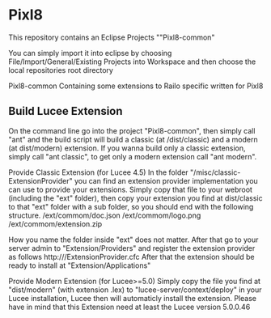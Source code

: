 
Pixl8
=====
This repository contains an Eclipse Projects ""Pixl8-common"

You can simply import it into eclipse by choosing File/Import/General/Existing Projects into Workspace and then choose the local repositories root directory

Pixl8-common
Containing some extensions to Railo specific written for Pixl8


Build Lucee Extension
---------------------
On the command line go into the project "Pixl8-common", then simply call "ant" and the build script will build a classic (at /dist/classic) and a modern (at dist/modern) extension. If you wanna build only a classic extension, simply call "ant classic", to get only a modern extension call "ant modern".

Provide Classic Extension (for Lucee 4.5)
In the folder "/misc/classic-ExtensionProvider" you can find an extension provider implementation you can use to provide your extensions. Simply copy that file to your webroot (including the "ext" folder), then copy your extension you find at dist/classic to that "ext" folder with a sub folder, so you should end with the following structure.
<web-root>/ext/commom/doc.json
<web-root>/ext/commom/logo.png
<web-root>/ext/commom/extension.zip

How you name the folder inside "ext" does not matter.
After that go to your server admin to "Extension/Providers" and register the extension provider as follows http://<your-host>/ExtensionProvider.cfc After that the extension should be ready to install at "Extension/Applications"

Provide Modern Extension (for Lucee>=5.0)
Simply copy the file you find at "dist/modern" (with extension .lex) to "lucee-server/context/deploy" in your Lucee installation, Lucee then will automaticly install the extension.
Please have in mind that this Extension need at least the Lucee version 5.0.0.46
